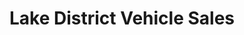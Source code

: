 ---
title: "Lake District Vehicle Sales"
url: /bowness-on-windermere/lake-district-vehicle-sales/
shop: Autohaus
---